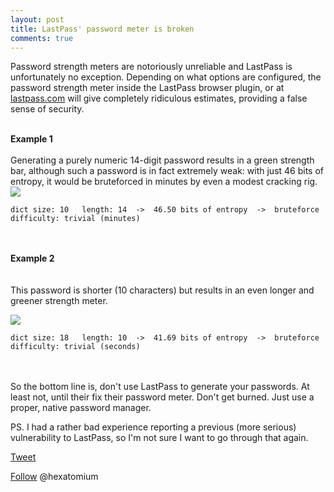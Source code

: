 ```yaml
---
layout: post
title: LastPass' password meter is broken 
comments: true
---
```

 
 
 Password strength meters are notoriously unreliable and LastPass is unfortunately no exception.
 Depending on what options are configured, the password strength meter inside the LastPass browser plugin, or at <a href=https://lastpass.com/generatepassword.php>lastpass.com</a> will give completely ridiculous estimates, providing a false sense of security. 
 <BR><BR>
 
  **Example 1**
     <BR><BR>
 Generating a purely numeric 14-digit password results in a green strength bar, although such a password is in fact extremely weak: with just 46 bits of entropy, it would be bruteforced in minutes by even a modest cracking rig.
<img src=http://trustprobe.com/images/lpgen.png>

    dict size: 10   length: 14  ->  46.50 bits of entropy  ->  bruteforce difficulty: trivial (minutes)

   <BR><BR>
   **Example 2**
   <BR><BR>   
   This password is shorter (10 characters) but results in an even longer and greener strength meter.

<img src=http://trustprobe.com/images/lpgen.png>
   
    dict size: 18   length: 10  ->  41.69 bits of entropy  ->  bruteforce difficulty: trivial (seconds)

  <BR><BR>
 So the bottom line is,  don't use LastPass to generate your passwords. At least not, until their fix their password meter.
 Don't get burned. Just use a proper, native password manager.
 
 PS. I had a rather bad experience reporting a previous (more serious) vulnerability to LastPass, so I'm not sure I want to go through that again.

<a href="http://twitter.com/share" class="twitter-share-button" 
data-url="http://hexatomium.github.io//2016/09/05/lastpass-password-meter-broken/" data-text="Don't use LastPass to generate your passwords"  data-count="horizontal">Tweet</a>
<script type="text/javascript" src="http://platform.twitter.com/widgets.js"></script>

<A href=https://twitter.com/hexatomium>Follow</A> @hexatomium
